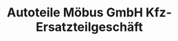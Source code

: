 ---
title: "Autoteile Möbus GmbH Kfz-Ersatzteilgeschäft"
url: /wittenberg/autoteile-moebus-gmbh-kfz-ersatzteilgeschaeft/
shop: Autoteile
---